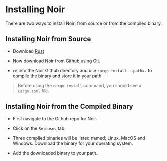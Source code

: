 # Installing Noir

There are two ways to install Noir; from source or from the compiled binary.

## Installing Noir from Source

- Download [Rust](https://www.rust-lang.org/tools/install)

- Now download Noir from Github using Git.

- `cd` into the Noir Github directory and use `cargo install --path=.` to compile the binary and store it in your path. 

> Before using the `cargo install` command, you should see a `Cargo.toml` file. 

## Installing Noir from the Compiled Binary

- First navigate to the Github repo for Noir.

- Click on the `Releases` tab.

- Three compiled binaries will be listed named; Linux, MacOS and Windows. Download the binary for your operating system.

- Add the downloaded binary to your path.
